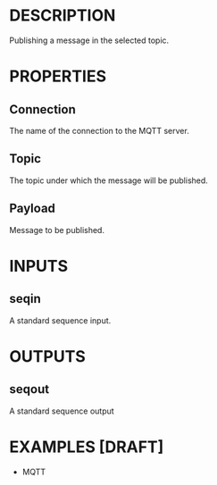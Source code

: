 # DESCRIPTION

Publishing a message in the selected topic.

# PROPERTIES

## Connection

The name of the connection to the MQTT server.

## Topic

The topic under which the message will be published.

## Payload

Message to be published.

# INPUTS

## seqin

A standard sequence input.

# OUTPUTS

## seqout

A standard sequence output

# EXAMPLES [DRAFT]

-   MQTT

